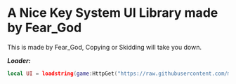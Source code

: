 # A Nice Key System UI Library made by Fear_God
This is made by Fear_God, Copying or Skidding will take you down.

***Loader:***
```lua
local UI = loadstring(game:HttpGet("https://raw.githubusercontent.com/memejames2/Key-System-UI-Roblox/main/UI.lua"))()
```
